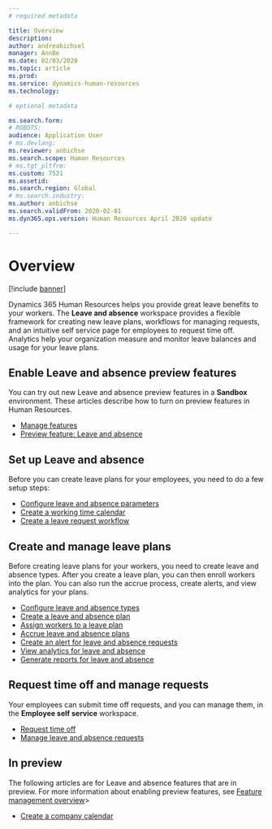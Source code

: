 ```yaml
---
# required metadata

title: Overview
description: 
author: andreabichsel
manager: AnnBe
ms.date: 02/03/2020
ms.topic: article
ms.prod: 
ms.service: dynamics-human-resources
ms.technology: 

# optional metadata

ms.search.form: 
# ROBOTS: 
audience: Application User
# ms.devlang: 
ms.reviewer: anbichse
ms.search.scope: Human Resources
# ms.tgt_pltfrm: 
ms.custom: 7521
ms.assetid: 
ms.search.region: Global
# ms.search.industry: 
ms.author: anbichse
ms.search.validFrom: 2020-02-01
ms.dyn365.ops.version: Human Resources April 2020 update

---
```


# Overview

[!include [banner](includes/preview-feature.md)]

Dynamics 365 Human Resources helps you provide great leave benefits to your workers. The **Leave and absence** workspace provides a flexible framework for creating new leave plans, workflows for managing requests, and an intuitive self service page for employees to request time off. Analytics help your organization measure and monitor leave balances and usage for your leave plans.

## Enable Leave and absence preview features

You can try out new Leave and absence preview features in a **Sandbox** environment. These articles describe how to turn on preview features in Human Resources. 

- [Manage features](hr-admin-manage-features.md)
- [Preview feature: Leave and absence](hr-admin-manage-features.md?preview-feature-leave-and-absence)

## Set up Leave and absence

Before you can create leave plans for your employees, you need to do a few setup steps:

- [Configure leave and absence parameters](hr-leave-and-absence-parameters.md)
- [Create a working time calendar](hr-leave-and-absence-working-time-calendar.md)
- [Create a leave request workflow](hr-leave-and-absence-workflow.md)

## Create and manage leave plans

Before creating leave plans for your workers, you need to create leave and absence types. After you create a leave plan, you can then enroll workers into the plan. You can also run the accrue process, create alerts, and view analytics for your plans.

- [Configure leave and absence types](hr-leave-and-absence-types.md)
- [Create a leave and absence plan](hr-leave-and-absence-plans.md)
- [Assign workers to a leave plan](hr-leave-and-absence-enroll.md)
- [Accrue leave and absence plans](hr-leave-and-absence-accrue.md)
- [Create an alert for leave and absence requests](hr-leave-and-absence-alert.md)
- [View analytics for leave and absence](hr-leave-and-absence-analytics.md)
- [Generate reports for leave and absence](hr-leave-and-absence-reports.md)

## Request time off and manage requests

Your employees can submit time off requests, and you can manage them, in the **Employee self service** workspace.

- [Request time off](hr-employee-self-service-request-time-off.md)
- [Manage leave and absence requests](hr-employee-self-service-manage-requests.md)

## In preview

The following articles are for Leave and absence features that are in preview. For more information about enabling preview features, see [Feature management overview](https://docs.microsoft.com/dynamics365/fin-ops-core/fin-ops/get-started/feature-management/feature-management-overview)>

- [Create a company calendar](hr-employee-self-service-calendar.md)


